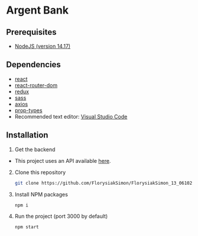 # Argent Bank

## Prerequisites

- [NodeJS (version 14.17)](https://nodejs.org/en/)

## Dependencies

- [react](https://reactjs.org/)
- [react-router-dom](https://reactrouter.com/web/guides/quick-start)
- [redux](https://redux.js.org/)
- [sass](https://sass-lang.com/)
- [axios](https://axios-http.com/)
- [prop-types](https://github.com/facebook/prop-types)
- Recommended text editor: [Visual Studio Code](https://code.visualstudio.com/)

## Installation

1. Get the backend

- This project uses an API available [here](https://github.com/FlorysiakSimon/Project-10-Bank-API).

2. Clone this repository
   ```sh
   git clone https://github.com/FlorysiakSimon/FlorysiakSimon_13_06102021
   ```
3. Install NPM packages
   ```sh
   npm i
   ```
4. Run the project (port 3000 by default)
   ```sh
   npm start
   ```

